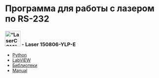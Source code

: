 # Программа для работы с лазером по RS-232
 

### <img xzsrc="https://upload.wikimedia.org/wikipedia/commons/9/94/Laser-symbol.svg" alt= “LaserCOM” width="50px"> - Laser 150806-YLP-E

* [Python](https://github.com/XYI7I/COMport/tree/main/RS-232)<br>
* [LabVIEW](https://github.com/XYI7I/COMport/tree/main/LaserCOM)<br>
* [Библиотеки](https://github.com/XYI7I/COMport/tree/main/Libraries)
* [Manual](https://github.com/XYI7I/COMport/blob/main/150806-YLP%20series%20interface%20specification%20type%20E.PDF)
